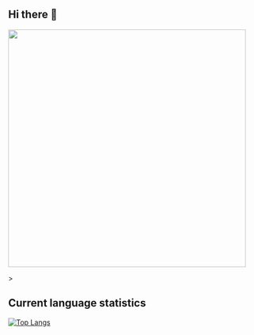 ## Hi there 👋

<!--
**VavakinV/VavakinV** is a ✨ _special_ ✨ repository because its `README.md` (this file) appears on your GitHub profile.

Here are some ideas to get you started:

- 🔭 I’m currently working on ...
- 🌱 I’m currently learning ...
- 👯 I’m looking to collaborate on ...
- 🤔 I’m looking for help with ...
- 💬 Ask me about ...
- 📫 How to reach me: ...
- 😄 Pronouns: ...
- ⚡ Fun fact: ...
-->
<img src="https://giphy.com/embed/5QXWRp1CNGnMnZunC3" width="480" height="480" style="" frameBorder="0" class="giphy-embed" allowFullScreen></iframe><p><a href="https://giphy.com/gifs/zooberlin-capybara-capybaras-wasserschwein-5QXWRp1CNGnMnZunC3"></a></p>>

## Current language statistics
[![Top Langs](https://github-readme-stats.vercel.app/api/top-langs/?username=vavakinv&layout=compact)](https://github.com/anuraghazra/github-readme-stats)
